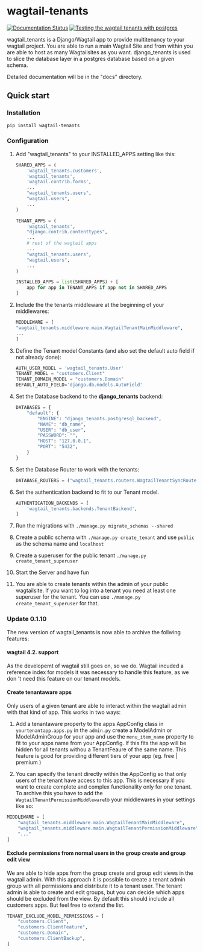 # wagtail-tenants

[![Documentation Status](https://readthedocs.org/projects/wagtail-tenants/badge/?version=latest)](https://wagtail-tenants.readthedocs.io/en/latest/?badge=latest)
[![Testing the wagtail tenants with postgres](https://github.com/borisbrue/wagtail-tenants/actions/workflows/integrationtest.yml/badge.svg)](https://github.com/borisbrue/wagtail-tenants/actions/workflows/integrationtest.yml)

wagtail_tenants is a Django/Wagtail app to provide multitenancy to your wagtail project.
You are able to run a main Wagtail Site and from within you are able to host as many Wagtailsites as you want. 
django_tenants is used to slice the database layer in a postgres database based on a given schema.

Detailed documentation will be in the "docs" directory. 

## Quick start

### Installation

```bash
pip install wagtail-tenants
```

### Configuration

1. Add "wagtail_tenants" to your INSTALLED_APPS setting like this:

    ```python
    SHARED_APPS = (
        'wagtail_tenants.customers',
        'wagtail_tenants',
        'wagtail.contrib.forms',
        ...
        "wagtail_tenants.users",
        "wagtail.users",
        ...
    )

    TENANT_APPS = (
        'wagtail_tenants',
        "django.contrib.contenttypes",
        ...
        # rest of the wagtail apps
        ...
        "wagtail_tenants.users",
        "wagtail.users",
        ...
    )

    INSTALLED_APPS = list(SHARED_APPS) + [
        app for app in TENANT_APPS if app not in SHARED_APPS
    ]
    ```

2. Include the the tenants middleware at the beginning of your middlewares:

    ```python
    MIDDLEWARE = [
    "wagtail_tenants.middleware.main.WagtailTenantMainMiddleware",
    ...
    ]
    ```

3. Define the Tenant model Constants (and also set the default auto field if not already done):

    ```python
    AUTH_USER_MODEL = 'wagtail_tenants.User' 
    TENANT_MODEL = "customers.Client" 
    TENANT_DOMAIN_MODEL = "customers.Domain"
    DEFAULT_AUTO_FIELD='django.db.models.AutoField'
    ```

4. Set the Database backend to the **django_tenants** backend:

    ```python
    DATABASES = {
        "default": {
            "ENGINE": "django_tenants.postgresql_backend",
            "NAME": "db_name",
            "USER": "db_user",
            "PASSWORD": "",
            "HOST": "127.0.0.1",
            "PORT": "5432",
        }
    }
    ```

5. Set the Database Router to work with the tenants:

    ```python
    DATABASE_ROUTERS = ("wagtail_tenants.routers.WagtailTenantSyncRouter",)
    ```

6. Set the authentication backend to fit to our Tenant model.

    ```python
    AUTHENTICATION_BACKENDS = [
        'wagtail_tenants.backends.TenantBackend',
    ]
    ```

7. Run the migrations with `./manage.py migrate_schemas --shared`
8. Create a public schema with `./manage.py create_tenant` and use `public` as the schema name and `localhost`
9. Create a superuser for the public tenant `./manage.py create_tenant_superuser`
10. Start the Server and have fun
11. You are able to create tenants within the admin of your public wagtailsite. If you want to log into a tenant you need at least one superuser for the tenant. You can use `./manage.py create_tenant_superuser` for that.


### Update 0.1.10

The new version of wagtail_tenants is now able to archive the follwing features:

#### wagtail 4.2. support

As the developemt of wagtail still goes on, so we do. Wagtail incuded a reference index for models it was necessary to handle this feature, as we don 't need this feature on our tenant models.

#### Create tenantaware apps

Only users of a given tenant are able to interact within the wagtail admin with that kind of app.
This works in two ways:

1. Add a tenantaware property to the apps AppConfig class in `yourtenantapp.apps.py` 
in the `admin.py` create a ModelAdmin or ModelAdminGroup for your app and use the `menu_item_name` property to fit to your apps name from your AppConfig. If this fits the app will be hidden for all tenants withou a TenantFeaure of the same name. This feature is good for providing different tiers of your app (eg. free | premium )

2. You can specify the tenant directly within the AppConfig so that only users of the tenant have access to this app. This is necessary if you want to create complete and complex functionality only for one tenant. To archive this you have to add the `WagtailTenantPermissionMiddleware`to your middlewares in your settings like so: 

```python
MIDDLEWARE = [
    "wagtail_tenants.middleware.main.WagtailTenantMainMiddleware",
    "wagtail_tenants.middleware.main.WagtailTenantPermissionMiddleware",
    "..."
]
```

#### Exclude permissions from normal users in the group create and group edit view

We are able to hide apps from the group create and group edit views in the wagtail admin. With this approach it is possible to create a tenant admin group with all permissions and distribute it to a tenant user. The tenant admin is able to create and edit groups, but you can decide which apps should be excluded from the view. By default this should include all customers apps. But feel free to extend the list.

```python
TENANT_EXCLUDE_MODEL_PERMISSIONS = [
    "customers.Client",
    "customers.ClientFeature",
    "customers.Domain",
    "customers.ClientBackup",
]
```